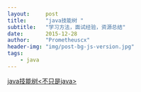 ```yaml
---
layout:     post
title:      "java技能树 "
subtitle:   "学习方法，面试经验，资源总结"
date:       2015-12-28
author:     "Prometheuscx"
header-img: "img/post-bg-js-version.jpg"
tags:
    - java
---
```


[java技能树<不只是java>](http://michael282694.com/post/zhuan-pian-shi-yong-xiao-zhao-mian-jing-@xie-zhao-dong)